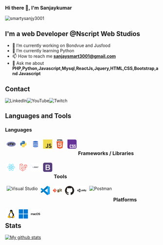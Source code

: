 <!-- Links -->
[website]: http://example.net/
[facebook]: https://www.facebook.com/
[twitter]: https://twitter.com/
[instagram]: https://www.instagram.com/
[youtube]: https://www.youtube.com/
[twitch]: https://www.twitch.tv/
[linkedin]: https://www.linkedin.com/
<!-- End links -->

### Hi there 👋, I'm Sanjaykumar
<p align="left"> <img src="https://komarev.com/ghpvc/?username=smartysanjy3001&label=Profile%20views&color=0e75b6&style=flat" alt="smartysanjy3001" /> </p>

## I'm a  web Developer @Nscript Web Studios 
- 🔭 I’m currently working on Bondvue and Jusfood
- 🌱 I’m currently learning Python
- 📫 How to reach me **sanjaysmart3001@gmail.com**
- 💬 Ask me about **PHP,Python,Javascript,Mysql,ReactJs,Jquery,HTML,CSS,Bootstrap,and Javascript**


## Contact



[<a href="https://www.linkedin.com/in/sanjay-kumar-a7a162176/" target="_blank" class="card-link"><img src="https://cdn.jsdelivr.net/npm/simple-icons@v3/icons/linkedin.svg" alt="LinkedIn" align="left" height="22px"></a>][linkedin]
[<a href="https://github.com/smartysanjay3001" target="_blank" class="card-link"><img src="https://cdn.jsdelivr.net/npm/simple-icons@v3/icons/github.svg" alt="YouTube" align="left" height="22px"></a>][youtube]
[<a href="mailto:sanjaysmart3001@gmail.com" class="card-link"><img src="https://cdn.jsdelivr.net/npm/simple-icons@v3/icons/gmail.svg" alt="Twitch" align="left" height="22px" ></a>][twitch]

<br />

## Languages and Tools

### Languages
<img src="https://raw.githubusercontent.com/github/explore/ccc16358ac4530c6a69b1b80c7223cd2744dea83/topics/php/php.png" alt="PHP" align="left" height="30px" style="padding: 5px;">
<img src="https://raw.githubusercontent.com/github/explore/80688e429a7d4ef2fca1e82350fe8e3517d3494d/topics/python/python.png" alt="Python" align="left" height="30px" style="padding: 5px;">
<img src="https://raw.githubusercontent.com/github/explore/80688e429a7d4ef2fca1e82350fe8e3517d3494d/topics/sql/sql.png" alt="SQL" align="left" height="30px" style="padding: 5px;">
<img src="https://raw.githubusercontent.com/github/explore/80688e429a7d4ef2fca1e82350fe8e3517d3494d/topics/javascript/javascript.png" alt="JavaScript" align="left" height="30px" style="padding: 5px;">
<img src="https://raw.githubusercontent.com/github/explore/80688e429a7d4ef2fca1e82350fe8e3517d3494d/topics/html/html.png" alt="HTML" align="left" height="30px" style="padding: 5px;">
<img src="https://raw.githubusercontent.com/github/explore/80688e429a7d4ef2fca1e82350fe8e3517d3494d/topics/css/css.png" alt="CSS" align="left" height="30px" style="padding: 5px;">



<br />

### Frameworks / Libraries
<img src="https://raw.githubusercontent.com/github/explore/80688e429a7d4ef2fca1e82350fe8e3517d3494d/topics/react/react.png" alt="React" align="left" height="30px" style="padding: 5px;">

<img src="https://raw.githubusercontent.com/github/explore/56a826d05cf762b2b50ecbe7d492a839b04f3fbf/topics/laravel/laravel.png" alt="Laravel" align="left" height="30px" style="padding: 5px;">
<img src="https://raw.githubusercontent.com/github/explore/80688e429a7d4ef2fca1e82350fe8e3517d3494d/topics/jquery/jquery.png" alt="jQuery" align="left" height="30px" style="padding: 5px;">
<img src="https://raw.githubusercontent.com/github/explore/80688e429a7d4ef2fca1e82350fe8e3517d3494d/topics/bootstrap/bootstrap.png" alt="Bootstrap" align="left" height="30px" style="padding: 5px;">
<br />

### Tools

<img src="https://visualstudio.microsoft.com/wp-content/uploads/2019/06/BrandVisualStudioWin2019-3.svg" alt="Visual Studio" align="left" height="30px" style="padding: 5px;">
<img src="https://raw.githubusercontent.com/github/explore/80688e429a7d4ef2fca1e82350fe8e3517d3494d/topics/visual-studio-code/visual-studio-code.png" alt="Visual Code" align="left" height="30px" style="padding: 5px;">
<img src="https://raw.githubusercontent.com/github/explore/80688e429a7d4ef2fca1e82350fe8e3517d3494d/topics/git/git.png" alt="Git" align="left" height="30px" style="padding: 5px;">
<img src="https://raw.githubusercontent.com/github/explore/89bdd9644f44d1b12180fd512b95574fe4c54617/topics/github-api/github-api.png" alt="GitHub" align="left" height="30px" style="padding: 5px;">

<img src="https://raw.githubusercontent.com/github/explore/80688e429a7d4ef2fca1e82350fe8e3517d3494d/topics/unity/unity.png" alt="Unity" align="left" height="30px" style="padding: 5px;">
<img src="https://www.postman.com/assets/logos/postman-logo-stacked.svg" alt="Postman" align="left" height="30px" style="padding: 5px;">



<br />

### Platforms

<img src="https://raw.githubusercontent.com/github/explore/80688e429a7d4ef2fca1e82350fe8e3517d3494d/topics/linux/linux.png" alt="Linux" align="left" height="30px" style="padding: 5px;">
<img src="https://raw.githubusercontent.com/github/explore/80688e429a7d4ef2fca1e82350fe8e3517d3494d/topics/windows/windows.png" alt="Windows" align="left" height="30px" style="padding: 5px;">
<img src="https://raw.githubusercontent.com/github/explore/80688e429a7d4ef2fca1e82350fe8e3517d3494d/topics/macos/macos.png" alt="MacOS" align="left" height="30px" style="padding: 5px;">

<br />

## Stats

[![My github stats](https://github-readme-stats.vercel.app/api?username=smartysanjay3001)](https://github.com/anuraghazra/github-readme-stats)
